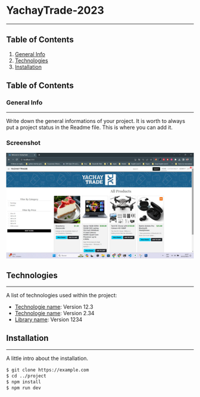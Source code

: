 # YachayTrade-2023

***

## Table of Contents
1. [General Info](#general-info)
2. [Technologies](#technologies)
3. [Installation](#installation)

## Table of Contents
<a name="general-info"></a>
### General Info

***
Write down the general informations of your project. It is worth to always put a project status in the Readme file. This is where you can add it. 
### Screenshot
![Image text](/example.jpeg)


## Technologies
***
A list of technologies used within the project:
* [Technologie name](https://example.com): Version 12.3 
* [Technologie name](https://example.com): Version 2.34
* [Library name](https://example.com): Version 1234

## Installation
***
A little intro about the installation. 
```
$ git clone https://example.com
$ cd ../project
$ npm install
$ npm run dev
```

